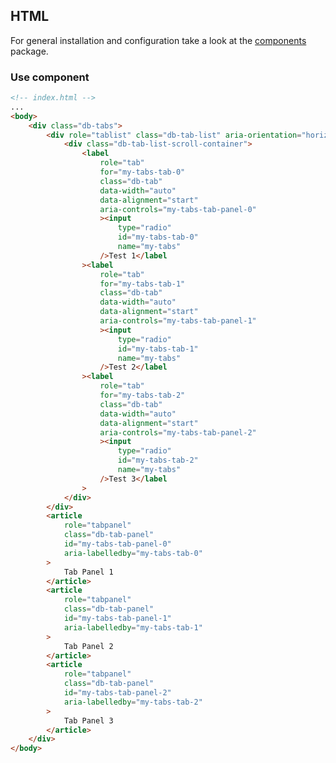 <!--
SPDX-FileCopyrightText: 2025 DB Systel GmbH

SPDX-License-Identifier: Apache-2.0
-->

## HTML

For general installation and configuration take a look at the [components](https://www.npmjs.com/package/@db-ui/components) package.

### Use component

```html index.html
<!-- index.html -->
...
<body>
	<div class="db-tabs">
		<div role="tablist" class="db-tab-list" aria-orientation="horizontal">
			<div class="db-tab-list-scroll-container">
				<label
					role="tab"
					for="my-tabs-tab-0"
					class="db-tab"
					data-width="auto"
					data-alignment="start"
					aria-controls="my-tabs-tab-panel-0"
					><input
						type="radio"
						id="my-tabs-tab-0"
						name="my-tabs"
					/>Test 1</label
				><label
					role="tab"
					for="my-tabs-tab-1"
					class="db-tab"
					data-width="auto"
					data-alignment="start"
					aria-controls="my-tabs-tab-panel-1"
					><input
						type="radio"
						id="my-tabs-tab-1"
						name="my-tabs"
					/>Test 2</label
				><label
					role="tab"
					for="my-tabs-tab-2"
					class="db-tab"
					data-width="auto"
					data-alignment="start"
					aria-controls="my-tabs-tab-panel-2"
					><input
						type="radio"
						id="my-tabs-tab-2"
						name="my-tabs"
					/>Test 3</label
				>
			</div>
		</div>
		<article
			role="tabpanel"
			class="db-tab-panel"
			id="my-tabs-tab-panel-0"
			aria-labelledby="my-tabs-tab-0"
		>
			Tab Panel 1
		</article>
		<article
			role="tabpanel"
			class="db-tab-panel"
			id="my-tabs-tab-panel-1"
			aria-labelledby="my-tabs-tab-1"
		>
			Tab Panel 2
		</article>
		<article
			role="tabpanel"
			class="db-tab-panel"
			id="my-tabs-tab-panel-2"
			aria-labelledby="my-tabs-tab-2"
		>
			Tab Panel 3
		</article>
	</div>
</body>
```
